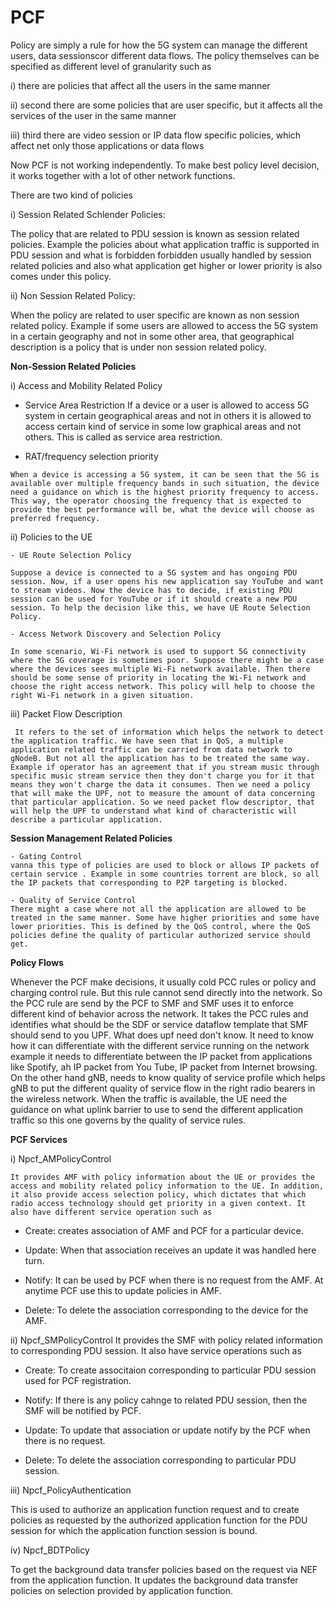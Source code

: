 # PCF

Policy are simply a rule for how the 5G system can manage the different users, data sessionscor different data flows. The policy themselves can be specified as different level of granularity such as

i) there are policies that affect all the users in the same manner

ii) second there are some policies that are user specific, but it affects all the services of the user in the same manner

iii) third there are video session or IP data flow specific policies, which affect net only those applications or data flows

Now PCF is not working independently. To make best policy level decision, it works together with a lot of other network functions.

There are two kind of policies 

i) Session Related Schlender Policies: 

The policy that are related to PDU session is known as session related policies. Example the policies about what application traffic is supported in PDU session and what is forbidden forbidden usually handled by session related policies and also what application get higher or lower priority is also comes under this policy.

ii) Non Session Related Policy:

When the policy are related to user specific are known as non session related policy. Example if some users are allowed to access the 5G system in a certain geography and not in some other area, that geographical description is a policy that is under non session related policy.


**Non-Session Related Policies**

i) Access and Mobility Related Policy
   
   - Service Area Restriction
	If a device or a user is allowed to access 5G system in certain geographical areas and not in others it is allowed to access certain kind of service in some low graphical areas and not others. This is called as service area restriction.

   - RAT/frequency selection priority
 
	When a device is accessing a 5G system, it can be seen that the 5G is available over multiple frequency bands in such situation, the device need a guidance on which is the highest priority frequency to access. This way, the operator choosing the frequency that is expected to provide the best performance will be, what the device will choose as preferred frequency.

ii) Policies to the UE
    
    - UE Route Selection Policy
    
	Suppose a device is connected to a 5G system and has ongoing PDU session. Now, if a user opens his new application say YouTube and want to stream videos. Now the device has to decide, if existing PDU session can be used for YouTube or if it should create a new PDU session. To help the decision like this, we have UE Route Selection Policy.

    - Access Network Discovery and Selection Policy
    
	In some scenario, Wi-Fi network is used to support 5G connectivity where the 5G coverage is sometimes poor. Suppose there might be a case where the devices sees multiple Wi-Fi network available. Then there should be some sense of priority in locating the Wi-Fi network and choose the right access network. This policy will help to choose the right Wi-Fi network in a given situation.

iii) Packet Flow Description

     It refers to the set of information which helps the network to detect the application traffic. We have seen that in QoS, a multiple application related traffic can be carried from data network to gNodeB. But not all the application has to be treated the same way. Example if operator has an agreement that if you stream music through specific music stream service then they don't charge you for it that means they won't charge the data it consumes. Then we need a policy that will make the UPF, not to measure the amount of data concerning that particular application. So we need packet flow descriptor, that will help the UPF to understand what kind of characteristic will describe a particular application.

**Session Management Related Policies**

    - Gating Control
	vanna this type of policies are used to block or allows IP packets of certain service . Example in some countries torrent are block, so all the IP packets that corresponding to P2P targeting is blocked.

    - Quality of Service Control
	There might a case where not all the application are allowed to be treated in the same manner. Some have higher priorities and some have lower priorities. This is defined by the QoS control, where the QoS policies define the quality of particular authorized service should get.

**Policy Flows**

Whenever the PCF make decisions, it usually cold PCC rules or policy and charging control rule. But this rule cannot send directly into the network. So the PCC rule are send by the PCF to SMF and SMF uses it to enforce different kind of behavior across the network. It takes the PCC rules and identifies what should be the SDF or service dataflow template that SMF should send to you UPF. What does upf need don't know. It need to know how it can differentiate with the different service running on the network example it needs to differentiate between the IP packet from applications like Spotify, ah IP packet from You Tube, IP packet from Internet browsing. On the other hand gNB, needs to know quality of service profile which helps gNB to put the different quality of service flow in the right radio bearers in the wireless network. When the traffic is available, the UE need the guidance on what uplink barrier to use to send the different application traffic so this one governs by the quality of service rules.

**PCF Services**

i) Npcf_AMPolicyControl

	It provides AMF with policy information about the UE or provides the access and mobility related policy information to the UE. In addition, it also provide access selection policy, which dictates that which radio access technology should get priority in a given context. It also have different service operation such as 
	
- Create: creates association of AMF and PCF for a particular device.

- Update: When that association receives an update it was handled here turn. 

- Notify: It can be used by PCF when there is no request from the AMF. At anytime PCF use this to update policies in AMF.

- Delete: To delete the association corresponding to the device for the AMF.

ii) Npcf_SMPolicyControl
	It provides the SMF with policy related information to corresponding PDU session. It also have service operations such as

- Create: To create associtaion corresponding to particular PDU session used for PCF registration.

- Notify: If there is any policy cahnge to related PDU session, then the SMF will be notified by PCF.

- Update: To update that association or update notify by the PCF when there is no request.

- Delete: To delete the association corresponding to particular PDU session.

iii) Npcf_PolicyAuthentication

This is used to authorize an application function request and to create policies as requested by the authorized application function for the PDU session for which the application function session is bound.

iv) Npcf_BDTPolicy

To get the background data transfer policies based on the request via NEF from the application function. It updates the background data transfer policies on selection provided by application function.
